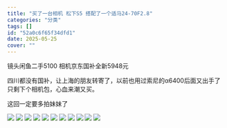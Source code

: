 ```yaml
---
title: "买了一台相机 松下S5 搭配了一个适马24-70F2.8"
categories: "分类"
tags: []
id: "52a0c6f65f34dfd1"
date: 2025-05-25
cover: ""
---
```


镜头闲鱼二手5100
相机京东国补全新5948元

四川都没有国补，让上海的朋友转寄了，以前也用过索尼的α6400后面又出手了只剩下个相机包，心血来潮又买。

这回一定要多拍妹妹了

![](https://r2.dev.ca.violet-evergarden.de/%E7%94%9F%E6%B4%BB/20250526_125432.jpg)
![](https://r2.dev.ca.violet-evergarden.de/%E7%94%9F%E6%B4%BB/20250526_125322.jpg)
![](https://r2.dev.ca.violet-evergarden.de/%E7%94%9F%E6%B4%BB/20250526_125134.jpg)
![](https://r2.dev.ca.violet-evergarden.de/%E7%94%9F%E6%B4%BB/20250526_125130.jpg)
![](https://r2.dev.ca.violet-evergarden.de/%E7%94%9F%E6%B4%BB/20250526_163326.jpg)
![](https://r2.dev.ca.violet-evergarden.de/%E7%94%9F%E6%B4%BB/20250526_144100.jpg)
![](https://r2.dev.ca.violet-evergarden.de/%E7%94%9F%E6%B4%BB/20250526_131144.jpg)
![](https://r2.dev.ca.violet-evergarden.de/%E7%94%9F%E6%B4%BB/20250526_130211.jpg)
![](https://r2.dev.ca.violet-evergarden.de/%E7%94%9F%E6%B4%BB/20250526_130026.jpg)
![](https://r2.dev.ca.violet-evergarden.de/%E7%94%9F%E6%B4%BB/20250526_130011.jpg)
![](https://r2.dev.ca.violet-evergarden.de/%E7%94%9F%E6%B4%BB/20250526_125639.jpg)
